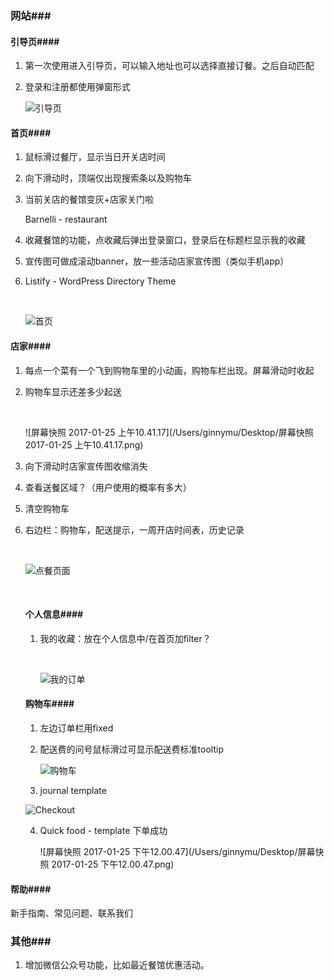 ### 网站###

#### 引导页####

1. 第一次使用进入引导页，可以输入地址也可以选择直接订餐。之后自动匹配

2. 登录和注册都使用弹窗形式

   ![引导页](/Users/ginnymu/Desktop/Chanmao/chanmao-draft/引导页.png)

#### 首页####

1. 鼠标滑过餐厅，显示当日开关店时间

2. 向下滑动时，顶端仅出现搜索条以及购物车

3. 当前关店的餐馆变灰+店家关门啦

   Barnelli - restaurant

4. 收藏餐馆的功能，点收藏后弹出登录窗口，登录后在标题栏显示我的收藏

5. 宣传图可做成滚动banner，放一些活动店家宣传图（类似手机app）

6. Listify - WordPress Directory Theme

   ​

   ![首页](/Users/ginnymu/Desktop/Chanmao/chanmao-draft/首页.png)


#### 店家####

1. 每点一个菜有一个飞到购物车里的小动画，购物车栏出现。屏幕滑动时收起

2. 购物车显示还差多少起送

   ​

   ![屏幕快照 2017-01-25 上午10.41.17](/Users/ginnymu/Desktop/屏幕快照 2017-01-25 上午10.41.17.png)

3. 向下滑动时店家宣传图收缩消失

4. 查看送餐区域？（用户使用的概率有多大）

5. 清空购物车

6. 右边栏：购物车，配送提示，一周开店时间表，历史记录

   ​

   ![点餐页面](/Users/ginnymu/Desktop/Chanmao/chanmao-draft/点餐页面.png)

   ​

   #### 个人信息####

   1. 我的收藏：放在个人信息中/在首页加filter？

      ​

      ![我的订单](/Users/ginnymu/Desktop/Chanmao/chanmao-draft/我的订单.png)

   #### 购物车####

   1. 左边订单栏用fixed

   2. 配送费的问号鼠标滑过可显示配送费标准tooltip

      ![购物车](/Users/ginnymu/Desktop/Chanmao/chanmao-draft/购物车.png)

   3. journal template

   ![Checkout](/Users/ginnymu/Desktop/Checkout.png)

   4. Quick food - template   下单成功

      ![屏幕快照 2017-01-25 下午12.00.47](/Users/ginnymu/Desktop/屏幕快照 2017-01-25 下午12.00.47.png)

#### 帮助####

新手指南、常见问题、联系我们

### 其他###

1. 增加微信公众号功能，比如最近餐馆优惠活动。









